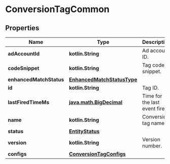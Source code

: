 
# ConversionTagCommon

## Properties
| Name | Type | Description | Notes |
| ------------ | ------------- | ------------- | ------------- |
| **adAccountId** | **kotlin.String** | Ad account ID. |  [optional] |
| **codeSnippet** | **kotlin.String** | Tag code snippet. |  [optional] |
| **enhancedMatchStatus** | [**EnhancedMatchStatusType**](EnhancedMatchStatusType.md) |  |  [optional] |
| **id** | **kotlin.String** | Tag ID. |  [optional] |
| **lastFiredTimeMs** | [**java.math.BigDecimal**](java.math.BigDecimal.md) | Time for the last event fired. |  [optional] |
| **name** | **kotlin.String** | Conversion tag name. |  [optional] |
| **status** | [**EntityStatus**](EntityStatus.md) |  |  [optional] |
| **version** | **kotlin.String** | Version number. |  [optional] |
| **configs** | [**ConversionTagConfigs**](ConversionTagConfigs.md) |  |  [optional] |



